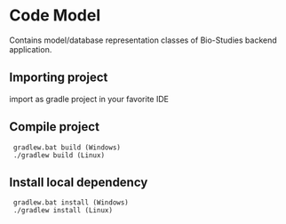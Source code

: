 # Code Model
Contains model/database representation classes of Bio-Studies backend application.


## Importing project

import as gradle project in your favorite IDE

## Compile project 

 ```
  gradlew.bat build (Windows)
  ./gradlew build (Linux)
 ```

## Install local dependency

 ```
  gradlew.bat install (Windows)
  ./gradlew install (Linux)
 ```
